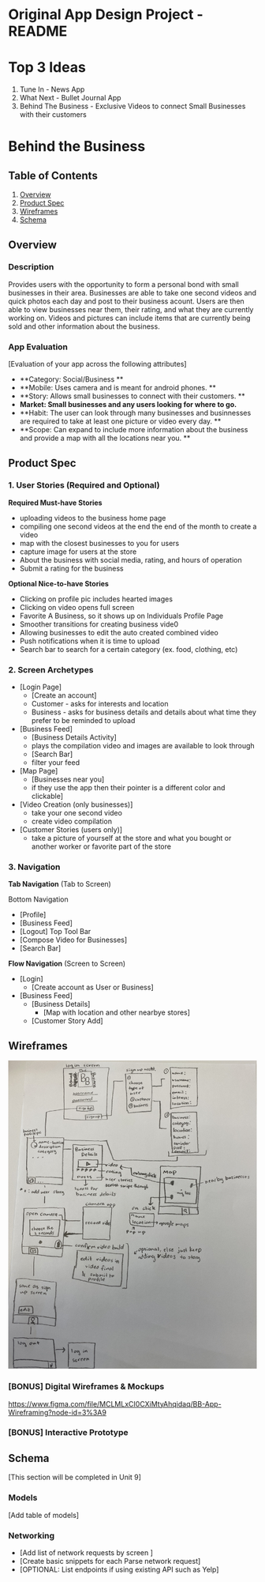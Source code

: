 Original App Design Project - README
===

# Top 3 Ideas
1. Tune In - News App
2. What Next - Bullet Journal App
3. Behind The Business - Exclusive Videos to connect Small Businesses with their customers

# Behind the Business

## Table of Contents
1. [Overview](#Overview)
1. [Product Spec](#Product-Spec)
1. [Wireframes](#Wireframes)
2. [Schema](#Schema)

## Overview
### Description
Provides users with the opportunity to form a personal bond with small businesses in their area. Businesses are able to take one second videos and quick photos each day and post to their business acount. Users are then able to view businesses near them, their rating, and what they are currently working on. Videos and pictures can include items that are currently being sold and other information about the business.

### App Evaluation
[Evaluation of your app across the following attributes]
- **Category: Social/Business **
- **Mobile: Uses camera and is meant for android phones. **
- **Story: Allows small businesses to connect with their customers. **
- **Market: Small businesses and any users looking for where to go.**
- **Habit: The user can look through many businesses and businnesses are required to take at least one picture or video every day. **
- **Scope: Can expand to include more information about the business and provide a map with all the locations near you. **

## Product Spec

### 1. User Stories (Required and Optional)

**Required Must-have Stories**


* uploading videos to the business home page
* compiling one second videos at the end the end of the month to create a video
* map with the closest businesses to you for users
* capture image for users at the store
* About the business with social media, rating, and hours of operation
* Submit a rating for the business

**Optional Nice-to-have Stories**

* Clicking on profile pic includes hearted images
* Clicking on video opens full screen
* Favorite A Business, so it shows up on Individuals Profile Page
* Smoother transitions for creating business vide0
* Allowing businesses to edit the auto created combined video
* Push notifications when it is time to upload
* Search bar to search for a certain category (ex. food, clothing, etc)

### 2. Screen Archetypes

* [Login Page]
   * [Create an account]
   * Customer - asks for interests and location
   * Business - asks for business details and details about what time they prefer to be reminded to upload
* [Business Feed]
   * [Business Details Activity]
   * plays the compilation video and images are available to look through 
   * [Search Bar]
   * filter your feed
* [Map Page]
    * [Businesses near you]
    * if they use the app then their pointer is a different color and clickable]
* [Video Creation (only businesses)]
    * take your one second video
    * create video compilation
* [Customer Stories (users only)]
    * take a picture of yourself at the store and what you bought or another worker or favorite part of the store


### 3. Navigation

**Tab Navigation** (Tab to Screen)

Bottom Navigation
* [Profile]
* [Business Feed]
* [Logout]
Top Tool Bar
* [Compose Video for Businesses]
* [Search Bar]

**Flow Navigation** (Screen to Screen)

* [Login]
   * [Create account as User or Business]
* [Business Feed]
   * [Business Details]
       * [Map with location and other nearbye stores]
   * [Customer Story Add]

## Wireframes
<img src='./DhritiWireframes.jpg' width=600>

### [BONUS] Digital Wireframes & Mockups

https://www.figma.com/file/MCLMLxCI0CXiMtyAhqidaq/BB-App-Wireframing?node-id=3%3A9

### [BONUS] Interactive Prototype

## Schema 
[This section will be completed in Unit 9]
### Models
[Add table of models]
### Networking
- [Add list of network requests by screen ]
- [Create basic snippets for each Parse network request]
- [OPTIONAL: List endpoints if using existing API such as Yelp]
